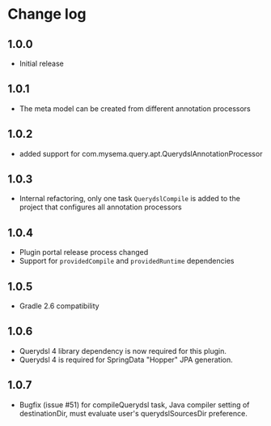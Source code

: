 # Change log

## 1.0.0
* Initial release

## 1.0.1
* The meta model can be created from different annotation processors

## 1.0.2
* added support for com.mysema.query.apt.QuerydslAnnotationProcessor

## 1.0.3
* Internal refactoring, only one task `QuerydslCompile` is added to the project that configures all annotation processors

## 1.0.4
* Plugin portal release process changed
* Support for `providedCompile` and `providedRuntime` dependencies

## 1.0.5
* Gradle 2.6 compatibility

## 1.0.6
* Querydsl 4 library dependency is now required for this plugin.
* Querydsl 4 is required for SpringData "Hopper" JPA generation.

## 1.0.7
* Bugfix (issue #51) for compileQuerydsl task, Java compiler setting of destinationDir, must evaluate user's querydslSourcesDir preference.
